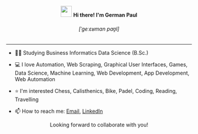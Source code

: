 <!-- Heading -->
<div align="center">
  <p>
  <img src = "https://raw.githubusercontent.com/MartinHeinz/MartinHeinz/master/wave.gif" width = 30px> 
    <strong>
      Hi there! I'm German Paul
    </strong>
  </p>
</div>

<div align="center">
  <h6>
    [ˈɡeːɛʁman paʊ̯l]
  </h6>
</div>

<!-- About section -->
--- 
- 👨‍🎓 Studying Business Informatics Data Science (B.Sc.)

- 💻 I love Automation, Web Scraping, Graphical User Interfaces, Games, Data Science, Machine Learning, Web Development, App Development, Web Automation

- ⭐️ I'm interested Chess, Calisthenics, Bike, Padel, Coding, Reading, Travelling

- 📫 How to reach me: [Email](mailto:automatedbygerman@gmail.com?subject=Github%20%3C%20YOUR%20SUBJECT%3E%20), [LinkedIn](https://www.linkedin.com/in/germanpaul12)

<p align="center"> Looking forward to collaborate with you! </p>
